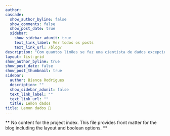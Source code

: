 ```yaml
---
author: 
cascade:
  show_author_byline: false
  show_comments: false
  show_post_date: true
  sidebar:
    show_sidebar_adunit: true
    text_link_label: Ver todos os posts
    text_link_url: /blog/
description: "Com quantos limões se faz uma cientista de dados excepcional? Vamos descobrir! "
layout: list-grid
show_author_byline: true
show_post_date: false
show_post_thumbnail: true
sidebar:
  author: Bianca Rodrigues
  description: ""
  show_sidebar_adunit: false
  text_link_label: ""
  text_link_url: ""
  title: Lemon dados
title: Lemon dados 🍋
---
```


** No content for the project index. This file provides front matter for the blog including the layout and boolean options. **
